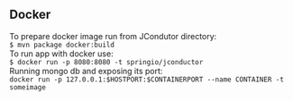 ## Docker
To prepare docker image run from JCondutor directory: <br />
`$ mvn package docker:build` <br />
To run app with docker use: <br />
`$ docker run -p 8080:8080 -t springio/jconductor` <br />
Running mongo db and exposing its port: <br />
`docker run -p 127.0.0.1:$HOSTPORT:$CONTAINERPORT --name CONTAINER -t someimage`
